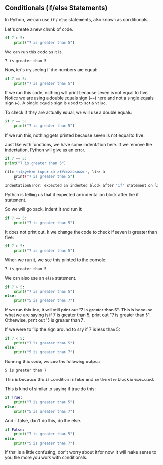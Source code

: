 ## Conditionals (if/else Statements)

In Python, we can use `if` / `else` statements, also known as conditionals. 

Let's create a new chunk of code.  
```python
if 7 > 5:
    print("7 is greater than 5")
```

We can run this code as it is.

```bash
7 is greater than 5
```

Now, let's try seeing if the numbers are equal:

```python
if 7 == 5:
    print("7 is greater than 5")
```

If we run this code, nothing will print because seven is not equal to five.  Notice we are using a double equals sign (`==`) here and not a single equals sign (`=`).  A single equals sign is used to set a value.  

To check if they are actually equal, we will use a double equals:

```python
if 7 == 5:
    print("7 is greater than 5")
```

If we run this, nothing gets printed because seven is not equal to five.

Just like with functions, we have some indentation here. If we remove the indentation, Python will give us an error.  

```python
if 7 == 5:
print("7 is greater than 5")
```

```bash
File "<ipython-input-49-effde220a0a2>", line 3
    print("7 is greater than 5")
    ^
IndentationError: expected an indented block after 'if' statement on line 2
```

Python is telling us that it expected an indentation block after the if statement.

So we will go back, indent it and run it:

```python
if 7 == 5:
    print("7 is greater than 5")
```

It does not print out. If we change the code to check if seven is greater than five:

```python
if 7 > 5:
    print("7 is greater than 5")
```

When we run it, we see this printed to the console:

```bash
7 is greater than 5
```

We can also use an `else` statement.

```python
if 7 > 5:
    print("7 is greater than 5")
else:
    print("5 is greater than 7")
```

If we run this line, it will still print out "7 is greater than 5". This is because what we are saying is if 7 is greater than 5, print out "7 is greater than 5". Otherwise, print out '5 is greater than 7'. 

If we were to flip the sign around to say if 7 is less than 5:

```python
if 7 < 5:
    print("7 is greater than 5")
else:
    print("5 is greater than 7")
```

Running this code, we see the following output:

```bash
5 is greater than 7
```

This is because the `if` condition is false and so the `else` block is executed. 

This is kind of similar to saying if true do this:

```python
if True:
    print("7 is greater than 5")
else:
    print("5 is greater than 7")
```

And if false, don't do this, do the else.

```python
if False:
    print("7 is greater than 5")
else:
    print("5 is greater than 7")
```

If that is a little confusing, don't worry about it for now. It will make sense to you the more you work with conditionals. 

